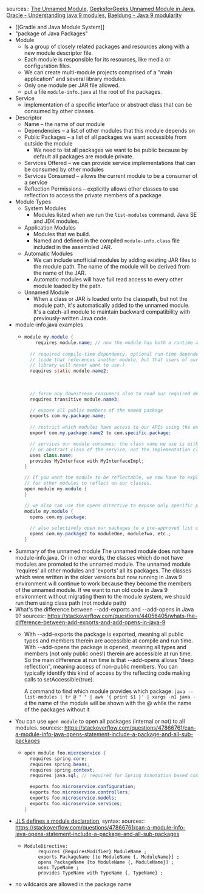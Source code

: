 sources:: [The Unnamed Module](https://www.logicbig.com/tutorials/core-java-tutorial/modules/unnamed-modules.html), [GeeksforGeeks Unnamed Module in Java](https://www.geeksforgeeks.org/unnamed-module-in-java/), [Oracle - Understanding java 9 modules](https://www.oracle.com/corporate/features/understanding-java-9-modules.html), [Baeldung - Java 9 modularity](https://www.baeldung.com/java-9-modularity)

- [[Gradle and Java Module System]]
- "package of Java Packages"
- Module
	- Is a group of closely related packages and resources along with a new module descriptor file.
	- Each module is responsible for its resources, like media or configuration files.
	- We can create <span class="hl-neutral-01">multi-module</span> projects comprised of a "main application" and several library modules.
	- <span class="hl-bad-01-bg">Only one module per JAR file allowed.</span>
	- put a file `module-info.java` at the root of the packages.
- Service
	- implementation of a specific interface or abstract class that can be consumed by other classes.
- Descriptor
	- Name – the name of our module
	- Dependencies – a list of other modules that this module depends on
	- Public Packages – a list of all packages we want accessible from outside the module
		- We <span class="hl-neutral-01">need to list all packages we want to be public</span> because <span class="hl-bad-01-bg">by default all packages are module private</span>.
	- Services Offered – we can <span class="hl-neutral-01">provide service implementations that can be consumed by other modules</span>
	- Services Consumed – allows the <span class="hl-neutral-01">current module to be a consumer of a service</span>
	- Reflection Permissions – <span class="hl-neutral-01">explicitly allows other classes to use reflection to access the private members of a package</span>
- Module Types
	- System Modules
		- Modules listed when we run the `list-modules` command. Java SE and JDK modules.
	- Application Modules
		- Modules that we build.
		- Named and defined in the compiled `module-info.class` file included in the assembled JAR.
	- Automatic Modules
		- We can include <span class="hl-neutral-01">unofficial modules by adding existing JAR files</span> to the module path. The name of the module will be derived from the name of the JAR.
		- Automatic modules will have <span class="hl-neutral-01">full read access to every other module</span> loaded by the path.
	- Unnamed Module
		- <span class="hl-neutral-01">When a class or JAR is loaded onto the classpath, but not the module path</span>, it's automatically added to the unnamed module. It's a catch-all module to maintain <span class="hl-neutral-01">backward compatibility</span> with previously-written Java code.
- module-info.java examples
	- ```java
	  module my.module { 
	      requires module.name; // now the module has both a runtime and a compile-time dependency with module.name 
	    
	  	// required compile-time dependency, optional run-time dependency; 
	  	// (code that references another module, but that users of our 
	  	// library will never want to use.) 
	  	requires static module.name2; 	
	    									
	    									
	    
	  	// force any downstream consumers also to read our required dependencies 
	  	requires transitive module.name3; 
	  
	  	// expose all public members of the named package 
	  	exports com.my.package.name; 
	    	
	  	// restrict which modules have access to our APIs using the exports…to directive 
	  	export com.my.package.name2 to com.specific.package; 
	  
	  	// services our module consumes; the class name we use is either the interface 
	  	// or abstract class of the service, not the implementation class 
	  	uses class.name; 
	  	provides MyInterface with MyInterfaceImpl; 
	  } 
	  
	  // If you want the module to be reflectable, we now have to explicitly grant permission
	  // for other modules to reflect on our classes. 
	  open module my.module { 
	  } 
	  
	  // we also can use the opens directive to expose only specific packages. 
	  module my.module { 
	    opens com.my.package; 
	    
	    // also selectively open our packages to a pre-approved list of modules 
	    opens com.my.package2 to moduleOne, moduleTwo, etc.; 
	  } 
	  ```
- Summary of the unnamed module
  The unnamed module does not have module-info.java.
  Or in other words, the classes which do not have modules are promoted to the unnamed module.
  The unnamed module 'requires' all other modules and 'exports' all its packages.
  The classes which were written in the older versions but now running in Java 9 environment will continue to work because they become the members of the unnamed module.
  If we want to run old code in Java 9 environment without migrating them to the module system, we should run them using class path (not module path)
- What's the difference between --add-exports and --add-opens in Java 9?
  sources:: https://stackoverflow.com/questions/44056405/whats-the-difference-between-add-exports-and-add-opens-in-java-9
	- With --add-exports the package is exported, meaning all public types and members therein are accessible at compile and run time.
	  With --add-opens the package is opened, meaning all types and members (not only public ones!) therein are accessible at run time.
	  So the main difference at run time is that --add-opens allows "deep reflection", meaning access of non-public members. You can typically identify this kind of access by the reflecting code making calls to setAccessible(true).
	  
	  A command to find which module provides which package: `java --list-modules | tr @ " " | awk '{ print $1 }' | xargs -n1 java -d` the name of the module will be shown with the @ while the name of the packages without it
- You can use `open module` to open all packages (internal or not) to all modules.
  sources:: https://stackoverflow.com/questions/47866761/can-a-module-info-java-opens-statement-include-a-package-and-all-sub-packages
	- ```java
	  open module foo.microservice {
	    requires spring.core;
	    requires spring.beans;
	    requires spring.context;
	    requires java.sql; // required for Spring Annotation based configuration :(
	  
	    exports foo.microservice.configuration;
	    exports foo.microservice.controllers;
	    exports foo.microservice.models;
	    exports foo.microservice.services;
	  }
	  ```
- [JLS defines a module declaration](https://docs.oracle.com/javase/specs/jls/se9/html/jls-7.html#jls-7.7), syntax:
  sources:: https://stackoverflow.com/questions/47866761/can-a-module-info-java-opens-statement-include-a-package-and-all-sub-packages
	- ```text
	  ModuleDirective:
	       requires {RequiresModifier} ModuleName ;
	       exports PackageName [to ModuleName {, ModuleName}] ;
	       opens PackageName [to ModuleName {, ModuleName}] ;
	       uses TypeName ;
	       provides TypeName with TypeName {, TypeName} ; 
	  ```
- no wildcards are allowed in the package name